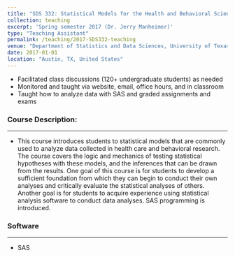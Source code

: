 ```yaml
---
title: "SDS 332: Statistical Models for the Health and Behavioral Sciences"
collection: teaching
excerpt: 'Spring semester 2017 (Dr. Jerry Manheimer)'
type: "Teaching Assistant"
permalink: /teaching/2017-SDS332-teaching
venue: "Department of Statistics and Data Sciences, University of Texas at Austin"
date: 2017-01-01
location: "Austin, TX, United States"
---
```


* Facilitated class discussions (120+ undergraduate students) as needed 
* Monitored and taught via website, email, office hours, and in classroom
* Taught how to analyze data with SAS and graded assignments and exams

### Course Description:
-----
* This course introduces students to statistical models that are commonly used to analyze data collected in health care and behavioral research. The course covers the logic and mechanics of testing statistical hypotheses with these models, and the inferences that can be drawn from the results. One goal of this course is for students to develop a sufficient foundation from which they can begin to conduct their own analyses and critically evaluate the statistical analyses of others. Another goal is for students to acquire experience using statistical analysis software to conduct data analyses. SAS programming is introduced.

### Software
-----
* SAS

